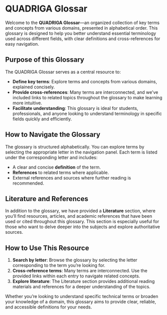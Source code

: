 # QUADRIGA Glossar

Welcome to the **QUADRIGA Glossar**—an organized collection of key terms and concepts from various domains, presented in alphabetical order. This glossary is designed to help you better understand essential terminology used across different fields, with clear definitions and cross-references for easy navigation.

## Purpose of this Glossary

The QUADRIGA Glossar serves as a central resource to:
- **Define key terms**: Explore terms and concepts from various domains, explained concisely.
- **Provide cross-references**: Many terms are interconnected, and we’ve included links to related topics throughout the glossary to make learning more intuitive.
- **Facilitate understanding**: This glossary is ideal for students, professionals, and anyone looking to understand terminology in specific fields quickly and efficiently.

## How to Navigate the Glossary

The glossary is structured alphabetically. You can explore terms by selecting the appropriate letter in the navigation panel. Each term is listed under the corresponding letter and includes:
- A clear and concise **definition** of the term.
- **References** to related terms where applicable.
- External references and sources where further reading is recommended.

## Literature and References

In addition to the glossary, we have provided a **Literature** section, where you’ll find resources, articles, and academic references that have been used or cited throughout this glossary. This section is especially useful for those who want to delve deeper into the subjects and explore authoritative sources.

## How to Use This Resource

1. **Search by letter**: Browse the glossary by selecting the letter corresponding to the term you’re looking for.
2. **Cross-reference terms**: Many terms are interconnected. Use the provided links within each entry to navigate related concepts.
3. **Explore literature**: The Literature section provides additional reading materials and references for a deeper understanding of the topics.

Whether you’re looking to understand specific technical terms or broaden your knowledge of a domain, this glossary aims to provide clear, reliable, and accessible definitions for your needs.
